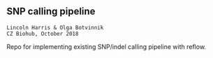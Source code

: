 
## SNP calling pipeline

`Lincoln Harris & Olga Botvinnik`           
`CZ Biohub, October 2018`                 

Repo for implementing existing SNP/indel calling pipeline with reflow. 
